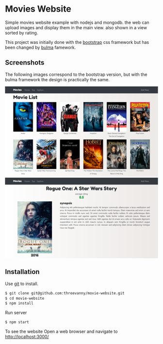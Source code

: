 # Movies Website

Simple movies website example with nodejs and mongodb. the web can upload images and display them in the main view. also shown in a view sorted by rating.

This project was initially done with the [bootstrap](https://getbootstrap.com/) css framework but has been changed by [bulma](https://bulma.io/) famework.

## Screenshots

The following images correspond to the bootstrap version, but with the bulma framework the design is practically the same.

![](screenshots/screenshot-1.png)
![](screenshots/screenshot-2.png)

## Installation

Use [git](https://git-scm.com/) to install.

```bash
$ git clone git@github.com:threevanny/movie-website.git
$ cd movie-website
$ npm install
```

Run server

```bash
$ npm start
```

To see the website Open a web browser and navigate to [http://localhost:3000/](http://127.0.0.1:3000/)



